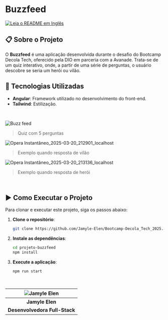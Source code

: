 # Buzzfeed
[![Leia o README em Inglês](https://img.shields.io/badge/README-Inglês-yellow)](./README_EN.md)

## 📋 Sobre o Projeto
O **Buzzfeed** é uma aplicação desenvolvida durante o desafio do Bootcamp Decola Tech, oferecido pela DIO em parceria com a Avanade. Trata-se de um quiz interativo, onde, a partir de uma série de perguntas, o usuário descobre se seria um herói ou vilão.

## 🚀 Tecnologias Utilizadas
- **Angular**: Framework utilizado no desenvolvimento do front-end.
- **Tailwind**: Estilização.

<br>

![Buzz feed](https://github.com/user-attachments/assets/7f8e1bb8-f4ab-4035-a94e-3771bfd301a9)
> Quiz com 5 perguntas

![Opera Instantâneo_2025-03-20_212901_localhost](https://github.com/user-attachments/assets/21b354c1-704d-43a4-8ca2-ca83837ce80f)
> Exemplo quando resposta de vilão

![Opera Instantâneo_2025-03-20_213136_localhost](https://github.com/user-attachments/assets/78ef5e10-8829-4606-a915-e0d22b6a3ee8)
> Exemplo quando resposta de herói

<br>

## ▶ Como Executar o Projeto
Para clonar e executar este projeto, siga os passos abaixo:

1. **Clone o repositório**:
   ```bash
   git clone https://github.com/Jamyle-Elen/Bootcamp-Decola_Tech_2025.git
   ```

2. **Instale as dependências**:
   ```bash
   cd projeto-buzzfeed
   npm install
   ```

3. **Execute a aplicação**:
   ```bash
   npm run start
   ```
   
<br>

<div align=center>
	
| ![Jamyle Elen][img] |
|:--------------------:|
| **Jamyle Elen**      |
| **Desenvolvedora Full-Stack**     |

</div>

[img]: https://github.com/user-attachments/assets/4b3637cc-e1a0-45e4-af1b-6b37f3626ecb
